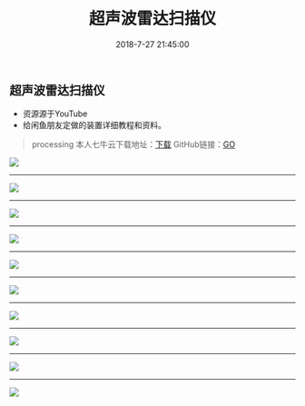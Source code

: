 ﻿---
title: 超声波雷达扫描仪
tags: 雷达
date: 2018-7-27 21:45:00
---



## 超声波雷达扫描仪 ##

 -  资源源于YouTube
 -  给闲鱼朋友定做的装置详细教程和资料。

> processing 本人七牛云下载地址：[下载](http://pcid8pvoy.bkt.clouddn.com/processing-3.4-windows64.zip)
> GitHub链接：[GO](https://github.com/az666/process_arduino_leida)

![](https://i.loli.net/2018/07/27/5b5aa3991f962.jpg)

----------

<!--more-->

![](https://i.loli.net/2018/07/27/5b5aa241620c5.jpg)

----------


![](https://i.loli.net/2018/07/27/5b5a9f60c47fe.png)


----------
![](https://i.loli.net/2018/07/27/5b5aa0a80f045.png)


----------
![](https://i.loli.net/2018/07/27/5b5aa0b4d4164.png)


----------
![](https://i.loli.net/2018/07/27/5b5aa0c3ccacd.png)


----------

![](https://i.loli.net/2018/07/27/5b5aa1401a838.png)

----------
![](https://i.loli.net/2018/07/27/5b5aa0d295085.png)


----------
![](https://i.loli.net/2018/07/27/5b5aa1071ccaa.png)


----------
![](https://i.loli.net/2018/07/27/5b5aa1757be4d.png)